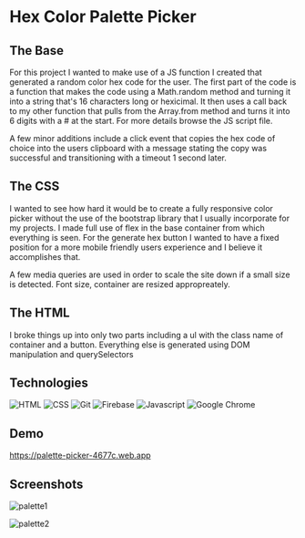 # Hex Color Palette Picker


## The Base
For this project I wanted to make use of a JS function I created that generated a random color hex code for the user. 
The first part of the code is a function that makes the code using a Math.random method and turning it into a string that's 16 characters long or hexicimal. It then uses a call back to my other function that pulls from the Array.from method and turns it into 6 digits with a # at the start. For more details browse the JS script file.

A few minor additions include a click event that copies the hex code of choice into the users clipboard with a message stating the copy was successful and transitioning with a timeout 1 second later.

## The CSS
I wanted to see how hard it would be to create a fully responsive color picker without the use of the bootstrap library that I usually incorporate for my projects. I made full use of flex in the base container from which everything is seen. For the generate hex button I wanted to have a fixed position for a more mobile friendly users experience and I believe it accomplishes that.

A few media queries are used in order to scale the site down if a small size is detected. Font size, container are resized appropreately. 

## The HTML
I broke things up into only two parts including a ul with the class name of container and a button. Everything else is generated using DOM manipulation and querySelectors




## Technologies

![HTML](https://img.shields.io/badge/HTML-239120?style=for-the-badge&logo=html5&logoColor=white)
![CSS](https://img.shields.io/badge/CSS-239120?&style=for-the-badge&logo=css3&logoColor=white)
![Git](https://img.shields.io/badge/GIT-E44C30?style=for-the-badge&logo=git&logoColor=white)
![Firebase](https://img.shields.io/badge/firebase-%23039BE5.svg?style=for-the-badge&logo=firebase)
![Javascript](https://img.shields.io/badge/JavaScript-F7DF1E?style=for-the-badge&logo=javascript&logoColor=black)
![Google Chrome](https://img.shields.io/badge/Google%20Chrome-4285F4?style=for-the-badge&logo=GoogleChrome&logoColor=white)
## Demo

https://palette-picker-4677c.web.app


## Screenshots

![palette1](https://user-images.githubusercontent.com/48900828/218371784-c898be62-faba-4fa8-8930-5fba3ec900e7.PNG)

![palette2](https://user-images.githubusercontent.com/48900828/218371787-b40df2b6-ab45-4ec1-a8d8-d48b321aeb1d.PNG)
